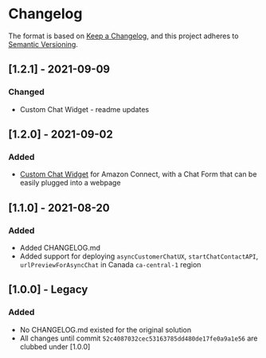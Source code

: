 # Changelog

The format is based on [Keep a Changelog](https://keepachangelog.com/en/1.0.0/),
and this project adheres to [Semantic Versioning](https://semver.org/spec/v2.0.0.html).

## [1.2.1] - 2021-09-09
### Changed
 - Custom Chat Widget - readme updates


## [1.2.0] - 2021-09-02
### Added
 - [Custom Chat Widget](/customChatWidget/README.md) for Amazon Connect, with a Chat Form that can be easily plugged into a webpage


## [1.1.0] - 2021-08-20
### Added
- Added CHANGELOG.md
- Added support for deploying `asyncCustomerChatUX`, `startChatContactAPI`, `urlPreviewForAsyncChat` in Canada `ca-central-1` region

## [1.0.0] - Legacy
### Added
- No CHANGELOG.md existed for the original solution
- All changes until commit `52c4087032cec53163785dd480de17fe0a9a1e56` are clubbed under [1.0.0]
